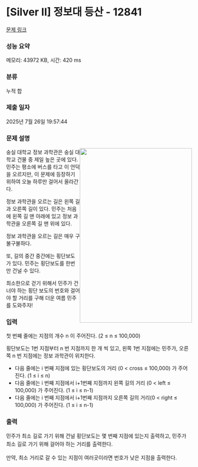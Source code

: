 # [Silver II] 정보대 등산 - 12841 

[문제 링크](https://www.acmicpc.net/problem/12841) 

### 성능 요약

메모리: 43972 KB, 시간: 420 ms

### 분류

누적 합

### 제출 일자

2025년 7월 26일 19:57:44

### 문제 설명

<p><img alt="" src="https://onlinejudgeimages.s3-ap-northeast-1.amazonaws.com/problem/12841/1.png" style="float:right; height:474px; width:304px">숭실 대학교 정보 과학관은 숭실 대학교 건물 중 제일 높은 곳에 있다. 민주는 평소에 버스를 타고 이 언덕을 오르지만, 이 문제에 등장하기 위하여 오늘 하루만 걸어서 올라간다.</p>

<p>정보 과학관을 오르는 길은 왼쪽 길과 오른쪽 길이 있다. 민주는 처음에 왼쪽 길 맨 아래에 있고 정보 과학관을 오른쪽 길 맨 위에 있다.</p>

<p>정보 과학관을 오르는 길은 매우 구불구불하다.</p>

<p>또, 길의 중간 중간에는 횡단보도가 있다. 민주는 횡단보도를 한번만 건널 수 있다.</p>

<p>최소한으로 걷기 위해서 민주가 건너야 하는 횡단 보도의 번호와 걸어야 할 거리를 구해 더운 여름 민주를 도와주자!</p>

### 입력 

 <p>첫 번째 줄에는 지점의 개수 n 이 주어진다. (2 ≤ n ≤ 100,000)</p>

<p>횡단보도는 1번 지점부터 n 번 지점까지 한 개 씩 있고, 왼쪽 1번 지점에는 민주가, 오른쪽 n 번 지점에는 정보 과학관이 위치한다.</p>

<ul>
	<li>다음 줄에는 i 번째 지점에 있는 횡단보도의 거리 (0 < cross ≤ 100,000) 가 주어진다. (1 ≤ i ≤ n)</li>
	<li>다음 줄에는 i 번째 지점에서 i+1번째 지점까지 왼쪽 길의 거리 (0 < left ≤ 100,000) 가 주어진다. (1 ≤  i ≤ n-1)</li>
	<li>다음 줄에는 i 번째 지점에서 i+1번째 지점까지 오른쪽 길의 거리(0 < right ≤ 100,000) 가 주어진다. (1 ≤  i ≤ n-1)</li>
</ul>

### 출력 

 <p>민주가 최소 길로 가기 위해 건널 횡단보도는 몇 번째 지점에 있는지 출력하고,<span style="line-height:1.6em"> 민주가 최소 길로 가기 위해 걸어야 하는 거리를 출력한다.</span></p>

<p>만약, 최소 거리로 갈 수 있는 지점이 여러곳이라면 번호가 낮은 지점을 출력한다.</p>

